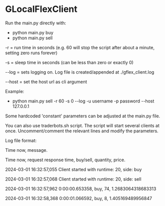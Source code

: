# GLocalFlexClient


Run the main.py directly with:

- python main.py buy
- python main.py sell 

-r = run time in seconds (e.g. 60 will stop the script after about a minute, setting zero runs forever)

-s = sleep time in seconds (can be less than zero or exactly 0)

--log = sets logging on. Log file is created/appended at ./gflex_client.log

--host = set the host url as cli argument


Example:
- python main.py sell -r 60 -s 0 --log -u username -p password --host 127.0.0.1

Some hardcoded 'constant' parameters can be adjusted at the main.py file.

You can also use traderbots.sh script. The script will start several clients at once. Uncomment/comment the relevant lines and modify the parameters. 



Log file format:

Time now, message.

Time now, request response time, buy/sell, quantity, price.

2024-03-01 16:32:57,055 Client started with runtime: 20, side: buy

2024-03-01 16:32:57,068 Client started with runtime: 20, side: sell

2024-03-01 16:32:57,962 0:00:00.653358, buy, 74, 1.2683064318683313

2024-03-01 16:32:58,368 0:00:01.066592, buy, 8, 1.405169489956847
